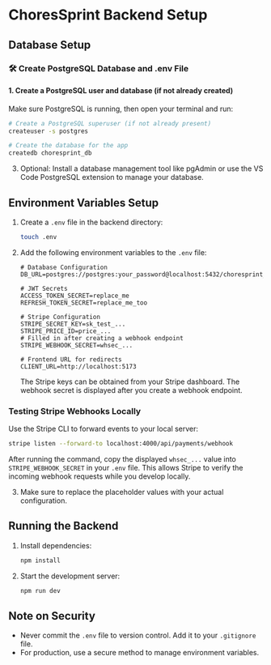 # ChoresSprint Backend Setup

## Database Setup

### 🛠 Create PostgreSQL Database and .env File

#### 1. Create a PostgreSQL user and database (if not already created)

Make sure PostgreSQL is running, then open your terminal and run:

```bash
# Create a PostgreSQL superuser (if not already present)
createuser -s postgres

# Create the database for the app
createdb choresprint_db
```

3. Optional: Install a database management tool like pgAdmin or use the VS Code PostgreSQL extension to manage your database.

## Environment Variables Setup

1. Create a `.env` file in the backend directory:

   ```bash
   touch .env
   ```

2. Add the following environment variables to the `.env` file:
    ```
    # Database Configuration
    DB_URL=postgres://postgres:your_password@localhost:5432/choresprint_db

    # JWT Secrets
    ACCESS_TOKEN_SECRET=replace_me
    REFRESH_TOKEN_SECRET=replace_me_too

    # Stripe Configuration
    STRIPE_SECRET_KEY=sk_test_...
    STRIPE_PRICE_ID=price_...
    # Filled in after creating a webhook endpoint
    STRIPE_WEBHOOK_SECRET=whsec_...

    # Frontend URL for redirects
    CLIENT_URL=http://localhost:5173
    ```

   The Stripe keys can be obtained from your Stripe dashboard. The webhook secret
   is displayed after you create a webhook endpoint.

### Testing Stripe Webhooks Locally

Use the Stripe CLI to forward events to your local server:

```bash
stripe listen --forward-to localhost:4000/api/payments/webhook
```

After running the command, copy the displayed `whsec_...` value into
`STRIPE_WEBHOOK_SECRET` in your `.env` file. This allows Stripe to verify
the incoming webhook requests while you develop locally.

3. Make sure to replace the placeholder values with your actual configuration.

## Running the Backend

1. Install dependencies:

   ```bash
   npm install
   ```

2. Start the development server:
   ```bash
   npm run dev
   ```

## Note on Security

- Never commit the `.env` file to version control. Add it to your `.gitignore` file.
- For production, use a secure method to manage environment variables.
